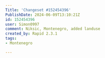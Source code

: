 ```yaml
---
Title: 'Changeset #152454396'
PublishDate: 2024-06-09T13:10:21Z
id: 152454396
user: Simon0997
comment: Niksic, Montenegro, added landuse
created_by: Rapid 2.3.1
tags:
- Montenegro

---
```

